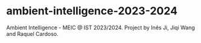 # ambient-intelligence-2023-2024
Ambient Intelligence - MEIC @ IST 2023/2024. Project by Inês Ji, Jiqi Wang and Raquel Cardoso.
